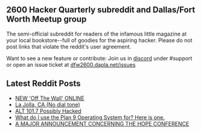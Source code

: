## 2600 Hacker Quarterly subreddit and Dallas/Fort Worth Meetup group
The semi-official subreddit for readers of the infamous little magazine at your local bookstore--full of goodies for the aspiring hacker. Please do not post links that violate the reddit's user agreement.

Want to see a new feature or contribute: 
Join us in [discord](https://dfw2600.dapla.net/chat) under #support or open an issue ticket at [dfw2600.dapla.net/issues](https://dfw2600.dapla.net/issues)

## Latest Reddit Posts
<!-- BLOG-POST-LIST:START -->
- [NEW 'Off The Wall' ONLINE](https://2600.com/wall/24-12-2024)
- [La Jolla, CA (No dial tone)](https://www.reddit.com/r/2600/comments/1hkzbzl/la_jolla_ca_no_dial_tone/)
- [ALT 101.7 Possibly Hacked](https://www.reddit.com/r/2600/comments/1hk25q7/alt_1017_possibly_hacked/)
- [What do I use the Plan 9 Operating System for? Here is one.](https://www.reddit.com/r/2600/comments/1hixo8y/what_do_i_use_the_plan_9_operating_system_for/)
- [A MAJOR ANNOUNCEMENT CONCERNING THE HOPE CONFERENCE](https://2600.com/content/major-announcement-concerning-hope-conference)
<!-- BLOG-POST-LIST:END -->
